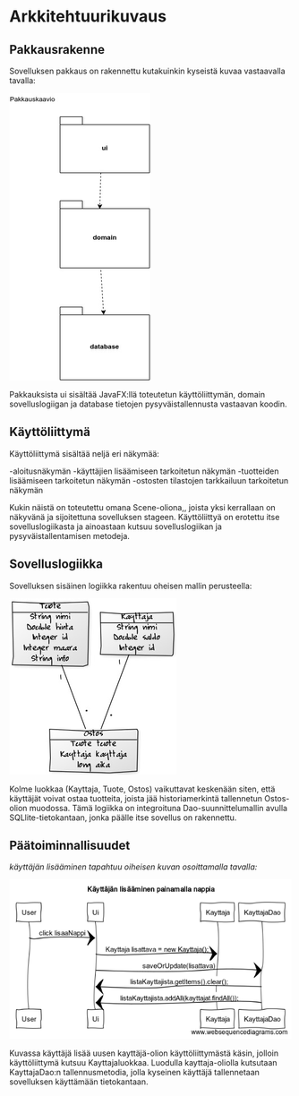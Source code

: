 # Arkkitehtuurikuvaus

## Pakkausrakenne

Sovelluksen pakkaus on rakennettu kutakuinkin kyseistä kuvaa vastaavalla tavalla:

<img src= "https://raw.githubusercontent.com/Kallmark/otm-harjoitustyo/master/misc/kuvat/pakkauskaavio.jpg" widht="400">

Pakkauksista ui sisältää JavaFX:llä toteutetun käyttöliittymän, domain sovelluslogiigan ja database tietojen pysyväistallennusta vastaavan koodin.

## Käyttöliittymä

Käyttöliittymä sisältää neljä eri näkymää:

-aloitusnäkymän
-käyttäjien lisäämiseen tarkoitetun näkymän
-tuotteiden lisäämiseen tarkoitetun näkymän
-ostosten tilastojen tarkkailuun tarkoitetun näkymän

Kukin näistä on toteutettu omana Scene-oliona,, joista yksi kerrallaan on näkyvänä ja sijoitettuna sovelluksen stageen. Käyttöliittyä on erotettu itse sovelluslogiikasta ja ainoastaan kutsuu sovelluslogiikan ja pysyväistallentamisen metodeja. 

## Sovelluslogiikka


Sovelluksen sisäinen logiikka rakentuu oheisen mallin perusteella:

<img src= "https://raw.githubusercontent.com/Kallmark/otm-harjoitustyo/master/misc/kuvat/luokkakaavio.jpg" widht="400">

Kolme luokkaa (Kayttaja, Tuote, Ostos) vaikuttavat keskenään siten, että käyttäjät voivat ostaa tuotteita, joista jää historiamerkintä tallennetun Ostos-olion muodossa. Tämä logiikka on integroituna Dao-suunnittelumallin avulla SQLlite-tietokantaan, jonka päälle itse sovellus on rakennettu. 

## Päätoiminnallisuudet

*käyttäjän lisääminen tapahtuu oiheisen kuvan osoittamalla tavalla:*
  
<img src= "https://raw.githubusercontent.com/Kallmark/otm-harjoitustyo/master/misc/kuvat/sekvenssikaavio.png" widht="400">

Kuvassa käyttäjä lisää uusen kayttäjä-olion käyttöliittymästä käsin, jolloin käyttöliittymä kutsuu Kayttajaluokkaa. Luodulla kayttaja-oliolla kutsutaan KayttajaDao:n tallennusmetodia, jolla kyseinen käyttäjä tallennetaan sovelluksen käyttämään tietokantaan. 



